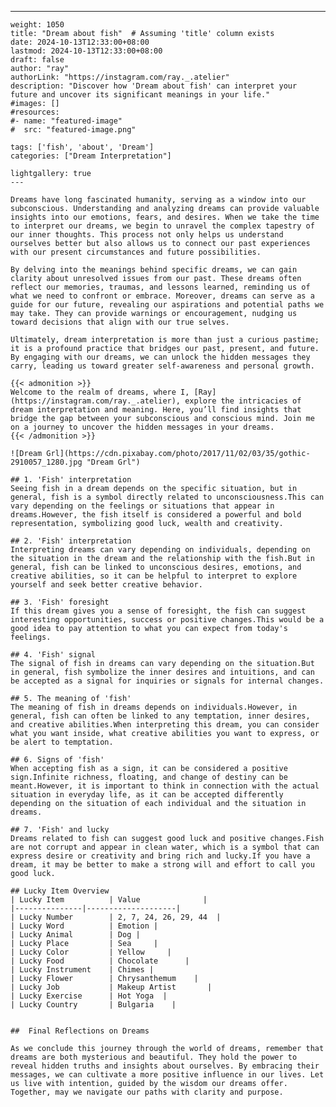 ---
    weight: 1050
    title: "Dream about fish"  # Assuming 'title' column exists
    date: 2024-10-13T12:33:00+08:00
    lastmod: 2024-10-13T12:33:00+08:00
    draft: false
    author: "ray"
    authorLink: "https://instagram.com/ray._.atelier"
    description: "Discover how 'Dream about fish' can interpret your future and uncover its significant meanings in your life."
    #images: []
    #resources:
    #- name: "featured-image"
    #  src: "featured-image.png"
    
    tags: ['fish', 'about', 'Dream']
    categories: ["Dream Interpretation"]
    
    lightgallery: true
    ---
    
    Dreams have long fascinated humanity, serving as a window into our subconscious. Understanding and analyzing dreams can provide valuable insights into our emotions, fears, and desires. When we take the time to interpret our dreams, we begin to unravel the complex tapestry of our inner thoughts. This process not only helps us understand ourselves better but also allows us to connect our past experiences with our present circumstances and future possibilities.
    
    By delving into the meanings behind specific dreams, we can gain clarity about unresolved issues from our past. These dreams often reflect our memories, traumas, and lessons learned, reminding us of what we need to confront or embrace. Moreover, dreams can serve as a guide for our future, revealing our aspirations and potential paths we may take. They can provide warnings or encouragement, nudging us toward decisions that align with our true selves.
    
    Ultimately, dream interpretation is more than just a curious pastime; it is a profound practice that bridges our past, present, and future. By engaging with our dreams, we can unlock the hidden messages they carry, leading us toward greater self-awareness and personal growth.
    
    {{< admonition >}}
    Welcome to the realm of dreams, where I, [Ray](https://instagram.com/ray._.atelier), explore the intricacies of dream interpretation and meaning. Here, you’ll find insights that bridge the gap between your subconscious and conscious mind. Join me on a journey to uncover the hidden messages in your dreams.
    {{< /admonition >}}
    
    ![Dream Grl](https://cdn.pixabay.com/photo/2017/11/02/03/35/gothic-2910057_1280.jpg "Dream Grl")
    
    ## 1. 'Fish' interpretation
    Seeing fish in a dream depends on the specific situation, but in general, fish is a symbol directly related to unconsciousness.This can vary depending on the feelings or situations that appear in dreams.However, the fish itself is considered a powerful and bold representation, symbolizing good luck, wealth and creativity.
    
    ## 2. 'Fish' interpretation
    Interpreting dreams can vary depending on individuals, depending on the situation in the dream and the relationship with the fish.But in general, fish can be linked to unconscious desires, emotions, and creative abilities, so it can be helpful to interpret to explore yourself and seek better creative behavior.
    
    ## 3. 'Fish' foresight
    If this dream gives you a sense of foresight, the fish can suggest interesting opportunities, success or positive changes.This would be a good idea to pay attention to what you can expect from today's feelings.
    
    ## 4. 'Fish' signal
    The signal of fish in dreams can vary depending on the situation.But in general, fish symbolize the inner desires and intuitions, and can be accepted as a signal for inquiries or signals for internal changes.
    
    ## 5. The meaning of 'fish'
    The meaning of fish in dreams depends on individuals.However, in general, fish can often be linked to any temptation, inner desires, and creative abilities.When interpreting this dream, you can consider what you want inside, what creative abilities you want to express, or be alert to temptation.
    
    ## 6. Signs of 'fish'
    When accepting fish as a sign, it can be considered a positive sign.Infinite richness, floating, and change of destiny can be meant.However, it is important to think in connection with the actual situation in everyday life, as it can be accepted differently depending on the situation of each individual and the situation in dreams.
    
    ## 7. 'Fish' and lucky
    Dreams related to fish can suggest good luck and positive changes.Fish are not corrupt and appear in clean water, which is a symbol that can express desire or creativity and bring rich and lucky.If you have a dream, it may be better to make a strong will and effort to call you good luck.
    
    ## Lucky Item Overview
    | Lucky Item          | Value              |
    |---------------|--------------------|
    | Lucky Number        | 2, 7, 24, 26, 29, 44  |
    | Lucky Word          | Emotion |
    | Lucky Animal        | Dog |
    | Lucky Place         | Sea     |
    | Lucky Color         | Yellow     |
    | Lucky Food          | Chocolate      |
    | Lucky Instrument    | Chimes |
    | Lucky Flower        | Chrysanthemum    |
    | Lucky Job           | Makeup Artist       |
    | Lucky Exercise      | Hot Yoga  |
    | Lucky Country       | Bulgaria    |
    
    
    ##  Final Reflections on Dreams
    
    As we conclude this journey through the world of dreams, remember that dreams are both mysterious and beautiful. They hold the power to reveal hidden truths and insights about ourselves. By embracing their messages, we can cultivate a more positive influence in our lives. Let us live with intention, guided by the wisdom our dreams offer. Together, may we navigate our paths with clarity and purpose.
    